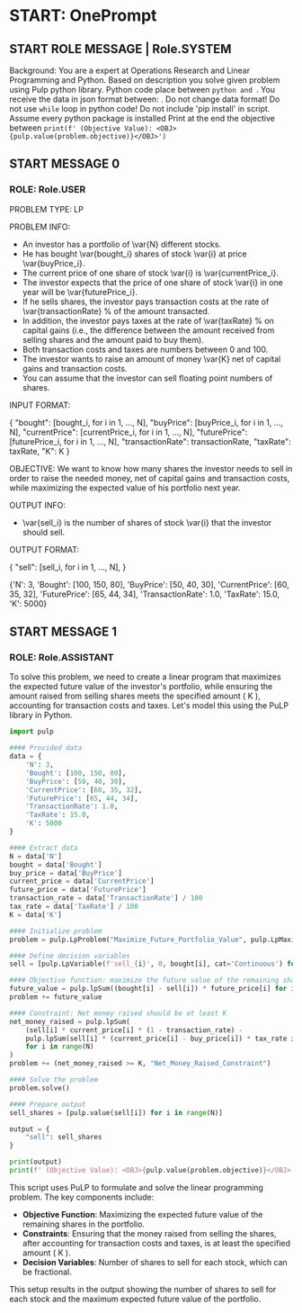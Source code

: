 # START: OnePrompt 
## START ROLE MESSAGE | Role.SYSTEM 
Background: You are a expert at Operations Research and Linear Programming and Python. Based on description you solve given problem using Pulp python library. Python code place between ```python and ```. You receive the data in json format between: <DATA></DATA>. Do not change data format! Do not use `while` loop in python code! Do not include 'pip install' in script. Assume every python package is installed Print at the end the objective between <OBJ></OBJ> `print(f' (Objective Value): <OBJ>{pulp.value(problem.objective)}</OBJ>')`  
## START MESSAGE 0 
### ROLE: Role.USER
<DESCRIPTION>
PROBLEM TYPE: LP

PROBLEM INFO: 

- An investor has a portfolio of \var{N} different stocks.
- He has bought \var{bought_i} shares of stock \var{i} at price \var{buyPrice_i}. 
- The current price of one share of stock \var{i} is \var{currentPrice_i}.
- The investor expects that the price of one share of stock \var{i} in one year will be \var{futurePrice_i}.
- If he sells shares, the investor pays transaction costs at the rate of \var{transactionRate} % of the amount transacted.
- In addition, the investor pays taxes at the rate of \var{taxRate} % on capital gains (i.e., the difference between the amount received from selling shares and the amount paid to buy them).
- Both transaction costs and taxes are numbers between 0 and 100.
- The investor wants to raise an amount of money \var{K} net of capital gains and transaction costs.
- You can assume that the investor can sell floating point numbers of shares.

INPUT FORMAT: 

{
    "bought": [bought_i, for i in 1, ..., N],
    "buyPrice": [buyPrice_i, for i in 1, ..., N],
    "currentPrice": [currentPrice_i, for i in 1, ..., N],
    "futurePrice": [futurePrice_i, for i in 1, ..., N],
    "transactionRate": transactionRate,
    "taxRate": taxRate,
    "K": K
}

OBJECTIVE: We want to know how many shares the investor needs to sell in order to raise the needed money, net of capital gains and transaction costs, while maximizing the expected value of his portfolio next year.

OUTPUT INFO:

- \var{sell_i} is the number of shares of stock \var{i} that the investor should sell.

OUTPUT FORMAT:

{
    "sell": [sell_i, for i in 1, ..., N],
}

</DESCRIPTION>
<DATA>
{'N': 3, 'Bought': [100, 150, 80], 'BuyPrice': [50, 40, 30], 'CurrentPrice': [60, 35, 32], 'FuturePrice': [65, 44, 34], 'TransactionRate': 1.0, 'TaxRate': 15.0, 'K': 5000}</DATA>


## START MESSAGE 1 
### ROLE: Role.ASSISTANT
To solve this problem, we need to create a linear program that maximizes the expected future value of the investor's portfolio, while ensuring the amount raised from selling shares meets the specified amount \( K \), accounting for transaction costs and taxes. Let's model this using the PuLP library in Python.

```python
import pulp

#### Provided data
data = {
    'N': 3,
    'Bought': [100, 150, 80],
    'BuyPrice': [50, 40, 30],
    'CurrentPrice': [60, 35, 32],
    'FuturePrice': [65, 44, 34],
    'TransactionRate': 1.0,
    'TaxRate': 15.0,
    'K': 5000
}

#### Extract data
N = data['N']
bought = data['Bought']
buy_price = data['BuyPrice']
current_price = data['CurrentPrice']
future_price = data['FuturePrice']
transaction_rate = data['TransactionRate'] / 100
tax_rate = data['TaxRate'] / 100
K = data['K']

#### Initialize problem
problem = pulp.LpProblem("Maximize_Future_Portfolio_Value", pulp.LpMaximize)

#### Define decision variables
sell = [pulp.LpVariable(f'sell_{i}', 0, bought[i], cat='Continuous') for i in range(N)]

#### Objective function: maximize the future value of the remaining shares
future_value = pulp.lpSum((bought[i] - sell[i]) * future_price[i] for i in range(N))
problem += future_value

#### Constraint: Net money raised should be at least K
net_money_raised = pulp.lpSum(
    (sell[i] * current_price[i] * (1 - transaction_rate) - 
    pulp.lpSum(sell[i] * (current_price[i] - buy_price[i]) * tax_rate if current_price[i] > buy_price[i] else 0))
    for i in range(N)
)
problem += (net_money_raised >= K, "Net_Money_Raised_Constraint")

#### Solve the problem
problem.solve()

#### Prepare output
sell_shares = [pulp.value(sell[i]) for i in range(N)]

output = {
    "sell": sell_shares
}

print(output)
print(f' (Objective Value): <OBJ>{pulp.value(problem.objective)}</OBJ>')
```

This script uses PuLP to formulate and solve the linear programming problem. The key components include:

- **Objective Function**: Maximizing the expected future value of the remaining shares in the portfolio.
- **Constraints**: Ensuring that the money raised from selling the shares, after accounting for transaction costs and taxes, is at least the specified amount \( K \).
- **Decision Variables**: Number of shares to sell for each stock, which can be fractional.

This setup results in the output showing the number of shares to sell for each stock and the maximum expected future value of the portfolio.

